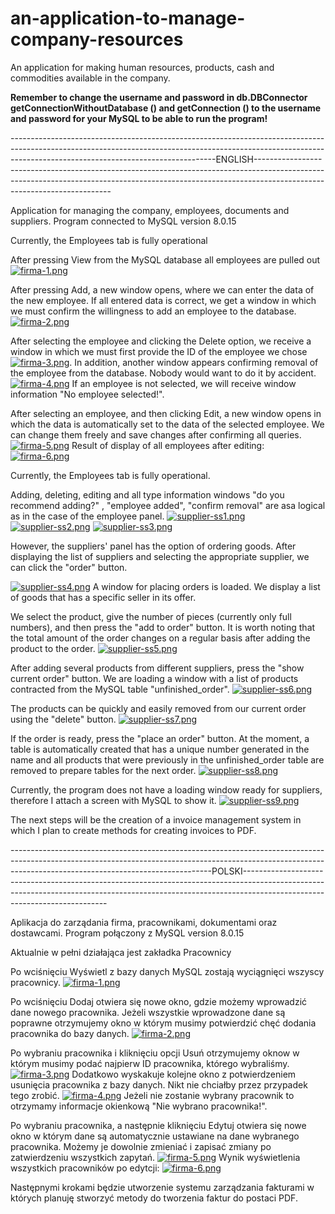 # an-application-to-manage-company-resources
 An application for making human resources, products, cash and commodities available in the company.


**Remember to change the username and password in db.DBConnector getConnectionWithoutDatabase () and 
getConnection () to the username and password for your MySQL to be able to run the program!**

---------------------------------------------------------------------------------------------------------------------------------------------------------------------------------------------------------------ENGLISH------------------------------------------------------------------------------------------------------------------------------------------------------------------------------------------------------

Application for managing the company, employees, documents and suppliers.
Program connected to MySQL version 8.0.15


Currently, the Employees tab is fully operational

After pressing View from the MySQL database all employees are pulled out
[![firma-1.png](https://i.postimg.cc/Y09x4JBg/firma-1.png)](https://postimg.cc/7GFzdt6Y)


After pressing Add, a new window opens, where we can enter the data of the new employee.
If all entered data is correct, we get a window in which we must confirm the willingness to add an employee to the database.
[![firma-2.png](https://i.postimg.cc/3wk99kL6/firma-2.png)](https://postimg.cc/94jGQQHt)

After selecting the employee and clicking the Delete option, we receive a window in which we must first provide the ID of the employee we chose
[![firma-3.png](https://i.postimg.cc/tgG7vfDj/firma-3.png)](https://postimg.cc/75XxfKps).
In addition, another window appears confirming removal of the employee from the database. Nobody would want to do it by accident.
[![firma-4.png](https://i.postimg.cc/3JH8TpmX/firma-4.png)](https://postimg.cc/5jnd5XPy)
If an employee is not selected, we will receive window information "No employee selected!".


After selecting an employee, and then clicking Edit, a new window opens in which the data is automatically set to the data of the selected employee. We can change them freely and save changes after confirming all queries.
[![firma-5.png](https://i.postimg.cc/3JrqmxTM/firma-5.png)](https://postimg.cc/Sj5VpqRV)
Result of display of all employees after editing:
[![firma-6.png](https://i.postimg.cc/KzwnzQxv/firma-6.png)](https://postimg.cc/1n0g7G8L)


Currently, the Employees tab is fully operational.

Adding, deleting, editing and all type information windows "do you recommend adding?" , "employee added", "confirm removal" are asa logical as in the case of the employee panel.
[![supplier-ss1.png](https://i.postimg.cc/zGMscmMG/supplier-ss1.png)](https://postimg.cc/Yv6DvPM5)
[![supplier-ss2.png](https://i.postimg.cc/bNfKXcq6/supplier-ss2.png)](https://postimg.cc/0rZtm4Mm)
[![supplier-ss3.png](https://i.postimg.cc/kgnz4Q6K/supplier-ss3.png)](https://postimg.cc/4mSB2h1x)

However, the suppliers' panel has the option of ordering goods. After displaying the list of suppliers and selecting the appropriate supplier, we can click the "order" button.

[![supplier-ss4.png](https://i.postimg.cc/V6vQGjBX/supplier-ss4.png)](https://postimg.cc/67kmT4PQ)
A window for placing orders is loaded. We display a list of goods that has a specific seller in its offer.

We select the product, give the number of pieces (currently only full numbers), and then press the "add to order" button.
It is worth noting that the total amount of the order changes on a regular basis after adding the product to the order.
[![supplier-ss5.png](https://i.postimg.cc/MGvJt7YV/supplier-ss5.png)](https://postimg.cc/qtVFvCSv)


After adding several products from different suppliers, press the "show current order" button. We are loading a window with a list of products contracted from the MySQL table "unfinished_order".
[![supplier-ss6.png](https://i.postimg.cc/QNSSN2DN/supplier-ss6.png)](https://postimg.cc/c6gfX56P)


The products can be quickly and easily removed from our current order using the "delete" button.
[![supplier-ss7.png](https://i.postimg.cc/59PqW856/supplier-ss7.png)](https://postimg.cc/14qNpnjQ)


If the order is ready, press the "place an order" button. At the moment, a table is automatically created that has a unique number generated in the name and all products that were previously in the unfinished_order table are removed to prepare tables for the next order.
[![supplier-ss8.png](https://i.postimg.cc/7Y03Gj8T/supplier-ss8.png)](https://postimg.cc/PPfp03qt)


Currently, the program does not have a loading window ready for suppliers, therefore I attach a screen with MySQL to show it.
[![supplier-ss9.png](https://i.postimg.cc/GphGf2Bk/supplier-ss9.png)](https://postimg.cc/Sn3n2mfs)


The next steps will be the creation of a invoice management system in which I plan to create methods for creating invoices to PDF.

--------------------------------------------------------------------------------------------------------------------------------------------------------------------------------------------------------------POLSKI--------------------------------------------------------------------------------------------------------------------------------------------------------------------------------------------------------

Aplikacja do zarządania firma, pracownikami, dokumentami oraz dostawcami.
Program połączony z MySQL version 8.0.15

Aktualnie w pełni działająca jest zakładka Pracownicy

Po wciśnięciu Wyświetl z bazy danych MySQL zostają wyciągnięci wszyscy pracownicy.
[![firma-1.png](https://i.postimg.cc/Y09x4JBg/firma-1.png)](https://postimg.cc/7GFzdt6Y)

Po wciśnięciu Dodaj otwiera się nowe okno, gdzie możemy wprowadzić dane nowego pracownika.
Jeżeli wszystkie wprowadzone dane są poprawne otrzymujemy okno w którym musimy potwierdzić chęć dodania pracownika do bazy danych.
[![firma-2.png](https://i.postimg.cc/3wk99kL6/firma-2.png)](https://postimg.cc/94jGQQHt)

Po wybraniu pracownika i kliknięciu opcji Usuń otrzymujemy oknow w którym musimy podać najpierw ID pracownika, którego wybraliśmy.
[![firma-3.png](https://i.postimg.cc/tgG7vfDj/firma-3.png)](https://postimg.cc/75XxfKps)
Dodatkowo wyskakuje kolejne okno z potwierdzeniem usunięcia pracownika z bazy danych. Nikt nie chciałby przez przypadek tego zrobić.
[![firma-4.png](https://i.postimg.cc/3JH8TpmX/firma-4.png)](https://postimg.cc/5jnd5XPy)
Jeżeli nie zostanie wybrany pracownik to otrzymamy informacje okienkową "Nie wybrano pracownika!".

Po wybraniu pracownika, a następnie kliknięciu Edytuj otwiera się nowe okno w którym dane są automatycznie ustawiane na dane wybranego pracownika. Możemy je dowolnie zmieniać i zapisać zmiany po zatwierdzeniu wszystkich zapytań.
[![firma-5.png](https://i.postimg.cc/3JrqmxTM/firma-5.png)](https://postimg.cc/Sj5VpqRV)
Wynik wyświetlenia wszystkich pracowników po edytcji:
[![firma-6.png](https://i.postimg.cc/KzwnzQxv/firma-6.png)](https://postimg.cc/1n0g7G8L)


Następnymi krokami będzie utworzenie systemu zarządzania fakturami w których planuję stworzyć metody do tworzenia faktur do postaci PDF.

